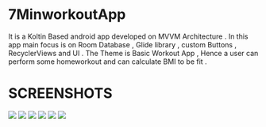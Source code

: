 # 7MinworkoutApp

It is a Koltin Based android app developed on MVVM Architecture . In this app main focus is on Room Database , Glide library , custom Buttons , RecyclerViews and UI .
The Theme is Basic Workout App , Hence a user can perform some homeworkout and can calculate BMI to be fit .

# SCREENSHOTS

![](screenshots/1.jpg)
![](screenshots/2.jpg)
![](screenshots/3.jpg)
![](screenshots/4.jpg)
![](screenshots/5.jpg)
![](screenshots/6.jpg)
